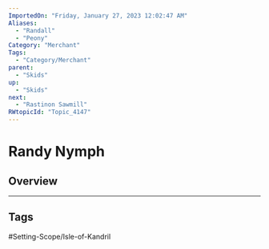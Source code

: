 ```yaml
---
ImportedOn: "Friday, January 27, 2023 12:02:47 AM"
Aliases:
  - "Randall"
  - "Peony"
Category: "Merchant"
Tags:
  - "Category/Merchant"
parent:
  - "Skids"
up:
  - "Skids"
next:
  - "Rastinon Sawmill"
RWtopicId: "Topic_4147"
---
```

# Randy Nymph
## Overview

---
## Tags
#Setting-Scope/Isle-of-Kandril

